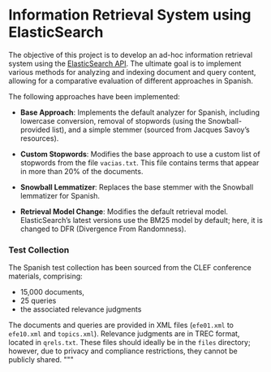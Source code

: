 # Information Retrieval System using ElasticSearch

The objective of this project is to develop an ad-hoc information retrieval system using the [ElasticSearch API](https://www.elastic.co). The ultimate goal is to implement various methods for analyzing and indexing document and query content, allowing for a comparative evaluation of different approaches in Spanish.

The following approaches have been implemented:

- **Base Approach**: Implements the default analyzer for Spanish, including lowercase conversion, removal of stopwords (using the Snowball-provided list), and a simple stemmer (sourced from Jacques Savoy’s resources).

- **Custom Stopwords**: Modifies the base approach to use a custom list of stopwords from the file `vacias.txt`. This file contains terms that appear in more than 20% of the documents.

- **Snowball Lemmatizer**: Replaces the base stemmer with the Snowball lemmatizer for Spanish.

- **Retrieval Model Change**: Modifies the default retrieval model. ElasticSearch’s latest versions use the BM25 model by default; here, it is changed to DFR (Divergence From Randomness).

### Test Collection

The Spanish test collection has been sourced from the CLEF conference materials, comprising:
- 15,000 documents,
- 25 queries
- the associated relevance judgments

The documents and queries are provided in XML files (`efe01.xml` to `efe10.xml` and `topics.xml`). Relevance judgments are in TREC format, located in `qrels.txt`. These files should ideally be in the `files` directory; however, due to privacy and compliance restrictions, they cannot be publicly shared.
"""